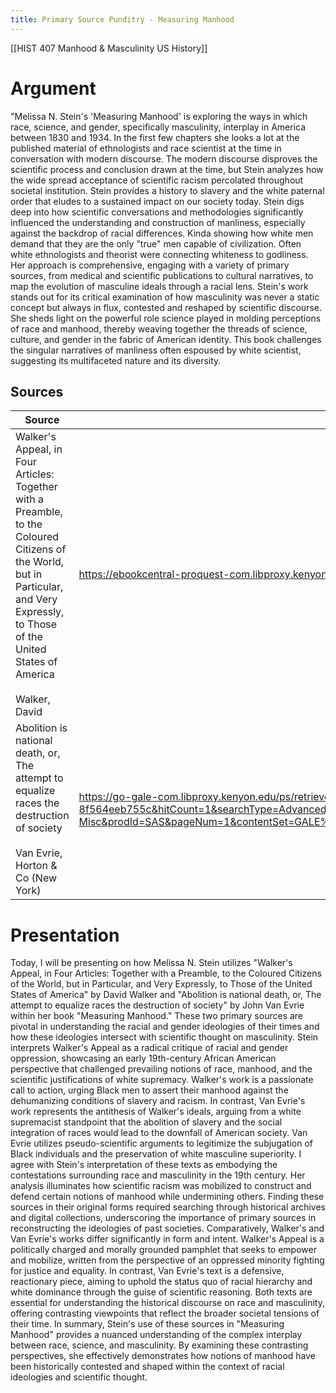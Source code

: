 ```yaml
---
title: Primary Source Punditry - Measuring Manhood
---
```

[[HIST 407 Manhood & Masculinity US History]]
# Argument
"Melissa N. Stein's 'Measuring Manhood' is exploring the ways in which race, science, and gender, specifically masculinity, interplay in America between 1830 and 1934. In the first few chapters she looks a lot at the published material of ethnologists and race scientist at the time in conversation with modern discourse. The modern discourse disproves the scientific process and conclusion drawn at the time, but Stein analyzes how the wide spread acceptance of scientific racism percolated throughout societal institution. Stein provides a history to slavery and the white paternal order that eludes to a sustained impact on our society today.
Stein digs deep into how scientific conversations and methodologies significantly influenced the understanding and construction of manliness, especially against the backdrop of racial differences. Kinda showing how white men demand that they are the only "true" men capable of civilization. Often white ethnologists and theorist were connecting whiteness to godliness. 
Her approach is comprehensive, engaging with a variety of primary sources, from medical and scientific publications to cultural narratives, to map the evolution of masculine ideals through a racial lens. 
Stein's work stands out for its critical examination of how masculinity was never a static concept but always in flux, contested and reshaped by scientific discourse. She sheds light on the powerful role science played in molding perceptions of race and manhood, thereby weaving together the threads of science, culture, and gender in the fabric of American identity. 
This book challenges the singular narratives of manliness often espoused by white scientist, suggesting its multifaceted nature and its diversity.
## Sources
| Source | Link |
| ---- | ---- |
| Walker's Appeal, in Four Articles: Together with a Preamble, to the Coloured Citizens of the World, but in Particular, and Very Expressly, to Those of the United States of America<br><br>Walker, David | https://ebookcentral-proquest-com.libproxy.kenyon.edu/lib/kenyon-ebooks/reader.action?docID=797769# |
| Abolition is national death, or, The attempt to equalize races the destruction of society<br><br>Van Evrie, Horton & Co (New York) | https://go-gale-com.libproxy.kenyon.edu/ps/retrieve.do?tabID=Monographs&resultListType=RESULT_LIST&searchResultsType=SingleTab&retrievalId=3150c0c9-0a9b-4729-8f00-8f564eeb755c&hitCount=1&searchType=AdvancedSearchForm&currentPosition=1&docId=GALE%7CCY0102532033&docType=Monograph&sort=Relevance&contentSegment=SAS1-Misc&prodId=SAS&pageNum=1&contentSet=GALE%7CCY0102532033&searchId=R2&userGroupName=gran60448&inPS=true |
# Presentation
Today, I will be presenting on how Melissa N. Stein utilizes "Walker's Appeal, in Four Articles: Together with a Preamble, to the Coloured Citizens of the World, but in Particular, and Very Expressly, to Those of the United States of America" by David Walker and "Abolition is national death, or, The attempt to equalize races the destruction of society" by John Van Evrie within her book "Measuring Manhood." These two primary sources are pivotal in understanding the racial and gender ideologies of their times and how these ideologies intersect with scientific thought on masculinity.
Stein interprets Walker's Appeal as a radical critique of racial and gender oppression, showcasing an early 19th-century African American perspective that challenged prevailing notions of race, manhood, and the scientific justifications of white supremacy. Walker's work is a passionate call to action, urging Black men to assert their manhood against the dehumanizing conditions of slavery and racism. In contrast, Van Evrie's work represents the antithesis of Walker's ideals, arguing from a white supremacist standpoint that the abolition of slavery and the social integration of races would lead to the downfall of American society. Van Evrie utilizes pseudo-scientific arguments to legitimize the subjugation of Black individuals and the preservation of white masculine superiority.
I agree with Stein's interpretation of these texts as embodying the contestations surrounding race and masculinity in the 19th century. Her analysis illuminates how scientific racism was mobilized to construct and defend certain notions of manhood while undermining others. Finding these sources in their original forms required searching through historical archives and digital collections, underscoring the importance of primary sources in reconstructing the ideologies of past societies.
Comparatively, Walker's and Van Evrie's works differ significantly in form and intent. Walker's Appeal is a politically charged and morally grounded pamphlet that seeks to empower and mobilize, written from the perspective of an oppressed minority fighting for justice and equality. In contrast, Van Evrie's text is a defensive, reactionary piece, aiming to uphold the status quo of racial hierarchy and white dominance through the guise of scientific reasoning. Both texts are essential for understanding the historical discourse on race and masculinity, offering contrasting viewpoints that reflect the broader societal tensions of their time.
In summary, Stein's use of these sources in "Measuring Manhood" provides a nuanced understanding of the complex interplay between race, science, and masculinity. By examining these contrasting perspectives, she effectively demonstrates how notions of manhood have been historically contested and shaped within the context of racial ideologies and scientific thought.